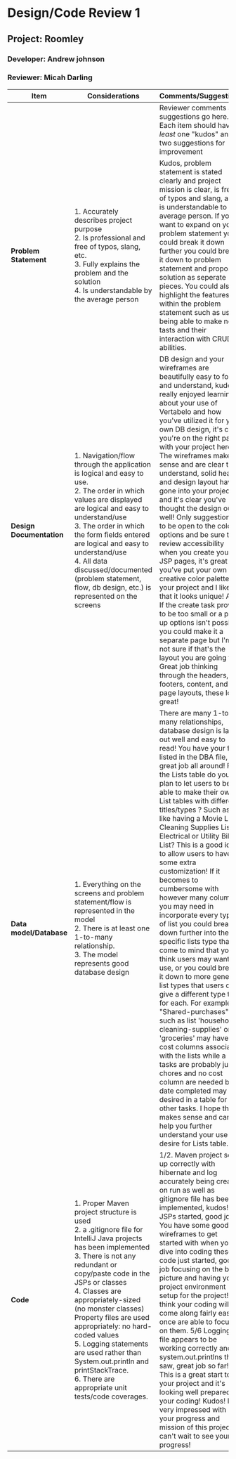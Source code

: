 # Design/Code Review 1

## Project: Roomley

### Developer: Andrew johnson

### Reviewer: Micah Darling

|Item |Considerations| Comments/Suggestions  |
|--------|---------|-----|
||| Reviewer comments and suggestions go here. Each item should have *at least* one "kudos" and two suggestions for improvement  |
|**Problem Statement**|1. Accurately describes project purpose<br> 2. Is professional and free of typos, slang, etc.<br> 3. Fully explains the problem and the solution<br> 4. Is understandable by the average person| Kudos, problem statement is stated clearly and project mission is clear, is free of typos and slang, and is understandable to average person. If you want to expand on your problem statement you could break it down further you could break it down to problem statement and proposed solution as seperate pieces. You could also highlight the features within the problem statement such as users being able to make new tasts and their interaction with CRUD abilities. |
|**Design Documentation**|1. Navigation/flow through the application is logical and easy to use. <br>2. The order in which values are displayed are logical and easy to understand/use <br>3. The order in which the form fields entered are logical and easy to understand/use<br>4. All data discussed/documented (problem statement, flow, db design, etc.) is represented on the screens | DB design and your wireframes are beautifully easy to follow and understand, kudos! I really enjoyed learning about your use of Vertabelo and how you've utilized it for your own DB design, it's clear you're on the right path with your project here! The wireframes make sense and are clear to understand, solid header and design layout have gone into your project and it's clear you've thought the design out well! Only suggestion is to be open to the color options and be sure to review accessibility when you create your JSP pages, it's great that you've put your own creative color palette on your project and I like that it looks unique! Also, If the create task proves to be too small or a pop-up options isn't possible you could make it a separate page but I'm not sure if that's the layout you are going for. Great job thinking through the headers, footers, content, and page layouts, these look great!  |
|**Data model/Database**|1. Everything on the screens and problem statement/flow is represented in the model <br> 2. There is at least one 1-to-many relationship.<br> 3. The model represents good database design <br>| There are many 1-to-many relationships, database design is laid out well and easy to read! You have your files listed in the DBA file, great job all around! For the Lists table do you plan to let users to be able to make their own List tables with different titles/types ? Such as like having a Movie List, Cleaning Supplies List, Electrical or Utility Bill List? This is a good idea to allow users to have some extra customization! If it becomes to cumbersome with however many columns you may need in incorporate every type of list you could break it down further into the specific lists type that come to mind that you think users may want to use, or you could break it down to more general list types that users can give a different type to for each. For example, a "Shared-purchases" such as list 'household-cleaning-supplies' or 'groceries' may have cost columns associated with the lists while a tasks are probably just chores and no cost column are needed but date completed may be desired in a table for other tasks. I hope that makes sense and can help you further understand your use and desire for Lists table. | |
|**Code**|1. Proper Maven project structure is used<br> 2. a .gitignore file for IntelliJ Java projects has been implemented <br> 3. There is not any redundant or copy/paste code in the JSPs or classes<br> 4. Classes are appropriately-sized (no monster classes)<br> Property files are used appropriately: no hard-coded values <br> 5. Logging statements are used rather than System.out.println and printStackTrace.<br> 6. There are appropriate unit tests/code coverages. |   1/2. Maven project set up correctly with hibernate and log accurately being created on run as well as gitignore file has been implemented, kudos! 3. JSPs started, good job! You have some good wireframes to get started with when you dive into coding these. 4. code just started, good job focusing on the big picture and having your project environment setup for the project! I think your coding will come along fairly easily once are able to focus on them. 5/6 Logging file appears to be working correctly and no system.out.printlns that I saw, great job so far! This is a great start to your project and it's looking well prepared for your coding! Kudos! I've very impressed with your progress and mission of this project, can't wait to see your progress!   | 